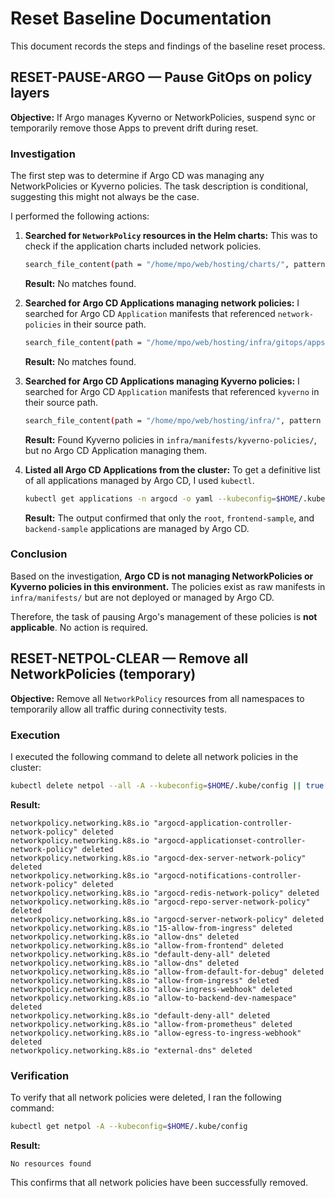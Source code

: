 # Reset Baseline Documentation

This document records the steps and findings of the baseline reset process.

## RESET-PAUSE-ARGO — Pause GitOps on policy layers

**Objective:** If Argo manages Kyverno or NetworkPolicies, suspend sync or temporarily remove those Apps to prevent drift during reset.

### Investigation

The first step was to determine if Argo CD was managing any NetworkPolicies or Kyverno policies. The task description is conditional, suggesting this might not always be the case.

I performed the following actions:

1.  **Searched for `NetworkPolicy` resources in the Helm charts:** This was to check if the application charts included network policies.

    ```bash
    search_file_content(path = "/home/mpo/web/hosting/charts/", pattern = "kind: NetworkPolicy")
    ```

    **Result:** No matches found.

2.  **Searched for Argo CD Applications managing network policies:** I searched for Argo CD `Application` manifests that referenced `network-policies` in their source path.

    ```bash
    search_file_content(path = "/home/mpo/web/hosting/infra/gitops/apps/", pattern = "network-policies")
    ```

    **Result:** No matches found.

3.  **Searched for Argo CD Applications managing Kyverno policies:** I searched for Argo CD `Application` manifests that referenced `kyverno` in their source path.

    ```bash
    search_file_content(path = "/home/mpo/web/hosting/infra/", pattern = "kyverno")
    ```

    **Result:** Found Kyverno policies in `infra/manifests/kyverno-policies/`, but no Argo CD Application managing them.

4.  **Listed all Argo CD Applications from the cluster:** To get a definitive list of all applications managed by Argo CD, I used `kubectl`.
    ```bash
    kubectl get applications -n argocd -o yaml --kubeconfig=$HOME/.kube/config
    ```
    **Result:** The output confirmed that only the `root`, `frontend-sample`, and `backend-sample` applications are managed by Argo CD.

### Conclusion

Based on the investigation, **Argo CD is not managing NetworkPolicies or Kyverno policies in this environment.** The policies exist as raw manifests in `infra/manifests/` but are not deployed or managed by Argo CD.

Therefore, the task of pausing Argo's management of these policies is **not applicable**. No action is required.

## RESET-NETPOL-CLEAR — Remove all NetworkPolicies (temporary)

**Objective:** Remove all `NetworkPolicy` resources from all namespaces to temporarily allow all traffic during connectivity tests.

### Execution

I executed the following command to delete all network policies in the cluster:

```bash
kubectl delete netpol --all -A --kubeconfig=$HOME/.kube/config || true
```

**Result:**

```
networkpolicy.networking.k8s.io "argocd-application-controller-network-policy" deleted
networkpolicy.networking.k8s.io "argocd-applicationset-controller-network-policy" deleted
networkpolicy.networking.k8s.io "argocd-dex-server-network-policy" deleted
networkpolicy.networking.k8s.io "argocd-notifications-controller-network-policy" deleted
networkpolicy.networking.k8s.io "argocd-redis-network-policy" deleted
networkpolicy.networking.k8s.io "argocd-repo-server-network-policy" deleted
networkpolicy.networking.k8s.io "argocd-server-network-policy" deleted
networkpolicy.networking.k8s.io "15-allow-from-ingress" deleted
networkpolicy.networking.k8s.io "allow-dns" deleted
networkpolicy.networking.k8s.io "allow-from-frontend" deleted
networkpolicy.networking.k8s.io "default-deny-all" deleted
networkpolicy.networking.k8s.io "allow-dns" deleted
networkpolicy.networking.k8s.io "allow-from-default-for-debug" deleted
networkpolicy.networking.k8s.io "allow-from-ingress" deleted
networkpolicy.networking.k8s.io "allow-ingress-webhook" deleted
networkpolicy.networking.k8s.io "allow-to-backend-dev-namespace" deleted
networkpolicy.networking.k8s.io "default-deny-all" deleted
networkpolicy.networking.k8s.io "allow-from-prometheus" deleted
networkpolicy.networking.k8s.io "allow-egress-to-ingress-webhook" deleted
networkpolicy.networking.k8s.io "external-dns" deleted
```

### Verification

To verify that all network policies were deleted, I ran the following command:

```bash
kubectl get netpol -A --kubeconfig=$HOME/.kube/config
```

**Result:**

```
No resources found
```

This confirms that all network policies have been successfully removed.
